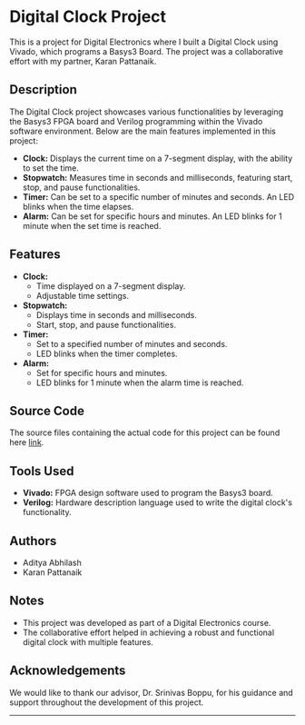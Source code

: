 # Digital Clock Project

This is a project for Digital Electronics where I built a Digital Clock using Vivado, which programs a Basys3 Board. The project was a collaborative effort with my partner, Karan Pattanaik.

## Description

The Digital Clock project showcases various functionalities by leveraging the Basys3 FPGA board and Verilog programming within the Vivado software environment. Below are the main features implemented in this project:

- **Clock:** Displays the current time on a 7-segment display, with the ability to set the time.
- **Stopwatch:** Measures time in seconds and milliseconds, featuring start, stop, and pause functionalities.
- **Timer:** Can be set to a specific number of minutes and seconds. An LED blinks when the time elapses.
- **Alarm:** Can be set for specific hours and minutes. An LED blinks for 1 minute when the set time is reached.

## Features

- **Clock:**
  - Time displayed on a 7-segment display.
  - Adjustable time settings.
- **Stopwatch:**
  - Displays time in seconds and milliseconds.
  - Start, stop, and pause functionalities.
- **Timer:**
  - Set to a specified number of minutes and seconds.
  - LED blinks when the timer completes.
- **Alarm:**
  - Set for specific hours and minutes.
  - LED blinks for 1 minute when the alarm time is reached.

## Source Code

The source files containing the actual code for this project can be found here [link]((https://github.com/AdityaAbhilash/Digital-Clock/tree/main/project_2.srcs/sources_1/new).
). 

## Tools Used

- **Vivado:** FPGA design software used to program the Basys3 board.
- **Verilog:** Hardware description language used to write the digital clock's functionality.

## Authors

- Aditya Abhilash
- Karan Pattanaik

## Notes

- This project was developed as part of a Digital Electronics course.
- The collaborative effort helped in achieving a robust and functional digital clock with multiple features.

## Acknowledgements

We would like to thank our advisor, Dr. Srinivas Boppu, for his guidance and support throughout the development of this project.

---
